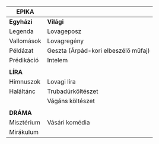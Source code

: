 | **EPIKA**   |                                     |
| ----------- | ----------------------------------- |
| **Egyházi** | **Világi**                          |
| Legenda     | Lovageposz                          |
| Vallomások  | Lovagregény                         |
| Példázat    | Geszta (Árpád-kori elbeszélő műfaj) |
| Prédikáció  | Intelem                             |
|             |                                     |
| **LÍRA**    |                                     |
| Himnuszok   | Lovagi líra                         |
| Haláltánc   | Trubadúrköltészet                   |
|             | Vágáns költészet                    |
|             |                                     |
| **DRÁMA**   |                                     |
| Misztérium  | Vásári komédia                      |
| Mirákulum   |                                     |
